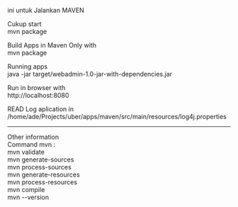 ini untuk Jalankan MAVEN

Cukup start<br>
mvn package

Build Apps in Maven Only with<br>
mvn package

Running apps<br>
java -jar target/webadmin-1.0-jar-with-dependencies.jar

Run in browser with<br>
http://localhost:8080

READ Log aplication in<br>
/home/ade/Projects/uber/apps/maven/src/main/resources/log4j.properties

_________________________________________________________________________________________
Other information<br>
Command mvn :<br>
mvn validate<br>
mvn generate-sources<br>
mvn process-sources<br>
mvn generate-resources<br>
mvn process-resources<br>
mvn compile<br>
mvn --version<br>